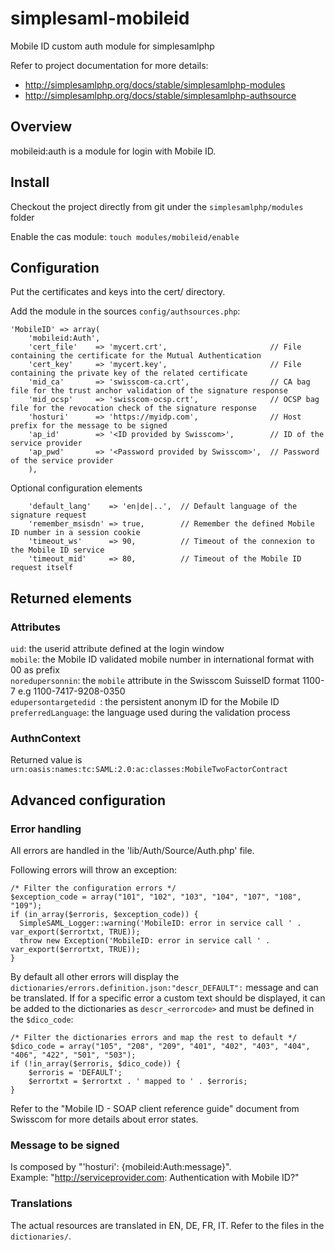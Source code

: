 simplesaml-mobileid
===================

Mobile ID custom auth module for simplesamlphp

Refer to project documentation for more details:
 * http://simplesamlphp.org/docs/stable/simplesamlphp-modules
 * http://simplesamlphp.org/docs/stable/simplesamlphp-authsource

## Overview

mobileid:auth is a module for login with Mobile ID.


## Install
Checkout the project directly from git under the `simplesamlphp/modules` folder

Enable the cas module:
  `touch modules/mobileid/enable`


## Configuration

Put the certificates and keys into the cert/ directory.

Add the module in the sources `config/authsources.php`:

```
'MobileID' => array(
    'mobileid:Auth',
    'cert_file'    => 'mycert.crt',                       // File containing the certificate for the Mutual Authentication
    'cert_key'     => 'mycert.key',                       // File containing the private key of the related certificate
    'mid_ca'       => 'swisscom-ca.crt',                  // CA bag file for the trust anchor validation of the signature response
    'mid_ocsp'     => 'swisscom-ocsp.crt',                // OCSP bag file for the revocation check of the signature response
    'hosturi'      => 'https://myidp.com',                // Host prefix for the message to be signed
    'ap_id'        => '<ID provided by Swisscom>',        // ID of the service provider
    'ap_pwd'       => '<Password provided by Swisscom>',  // Password of the service provider
    ),
```

Optional configuration elements
```
    'default_lang'    => 'en|de|..',  // Default language of the signature request
    'remember_msisdn' => true,        // Remember the defined Mobile ID number in a session cookie
    'timeout_ws'      => 90,          // Timeout of the connexion to the Mobile ID service
    'timeout_mid'     => 80,          // Timeout of the Mobile ID request itself
```

## Returned elements

### Attributes

`uid`:                  the userid attribute defined at the login window  
`mobile`:               the Mobile ID validated mobile number in international format with 00 as prefix  
`noredupersonnin`:      the `mobile` attribute in the Swisscom SuisseID format 1100-7<mobile> e.g 1100-7417-9208-0350  
`edupersontargetedid `: the persistent anonym ID for the Mobile ID  
`preferredLanguage`:    the language used during the validation process  

### AuthnContext

Returned value is `urn:oasis:names:tc:SAML:2.0:ac:classes:MobileTwoFactorContract`

## Advanced configuration

### Error handling
All errors are handled in the 'lib/Auth/Source/Auth.php' file.

Following errors will throw an exception:  
````
/* Filter the configuration errors */
$exception_code = array("101", "102", "103", "104", "107", "108", "109");
if (in_array($erroris, $exception_code)) {
  SimpleSAML_Logger::warning('MobileID: error in service call ' . var_export($errortxt, TRUE));
  throw new Exception('MobileID: error in service call ' . var_export($errortxt, TRUE));
}
````

By default all other errors will display the `dictionaries/errors.definition.json:"descr_DEFAULT":` message and can be translated. If for a specific error a custom text should be displayed, it can be added to the dictionaries as `descr_<errorcode>` and must be defined in the `$dico_code`:  
````
/* Filter the dictionaries errors and map the rest to default */
$dico_code = array("105", "208", "209", "401", "402", "403", "404", "406", "422", "501", "503");
if (!in_array($erroris, $dico_code)) {
	$erroris = 'DEFAULT';
	$errortxt = $errortxt . ' mapped to ' . $erroris;
}
````

Refer to the "Mobile ID - SOAP client reference guide" document from Swisscom for more details about error states.

### Message to be signed
Is composed by "'hosturi': {mobileid:Auth:message}".  
Example: "http://serviceprovider.com: Authentication with Mobile ID?"

### Translations
The actual resources are translated in EN, DE, FR, IT. Refer to the files in the `dictionaries/`.
